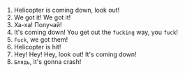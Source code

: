 1. Helicopter is coming down, look out!
2. We got it! We got it!
3. Ха-ха! Получай!
4. It's coming down! You get out the `fucking` way, you `fuck`!
5. `Fuck`, we got them!
6. Helicopter is hit!
7. Hey! Hey! Hey, look out! It's coming down!
8. `Блядь`, it's gonna crash!